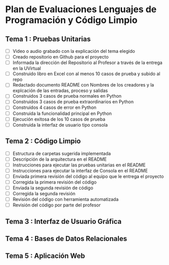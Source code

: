 # Plan de Evaluaciones Lenguajes de Programación y Código Limpio

## Tema 1 : Pruebas Unitarias

- [ ] Video o audio grabado con la explicación del tema elegido
- [ ] Creado repositorio en Github para el proyecto
- [ ] Informada la dirección del Repositorio al Profesor a través de la entrega en la UVirtual
- [ ] Construido libro en Excel con al menos 10 casos de prueba y subido al repo
- [ ] Redactado documento README con Nombres de los creadores y la explcación de las entradas, proceso y salidas
- [ ] Construidos 3 casos de prueba normales en Python
- [ ] Construidos 3 casos de prueba extraordinarios en Python
- [ ] Construidos 4 casos de error en Python
- [ ] Construida la funcionalidad principal en Python
- [ ] Ejecución exitosa de los 10 casos de prueba
- [ ] Construida la interfaz de usuario tipo consola

## Tema 2 : Código Limpio

- [ ] Estructura de carpetas sugerida implementada
- [ ] Descripción de la arquitectura en el README
- [ ] Instrucciones para ejecutar las pruebas unitarias en el README
- [ ] Instrucciones para ejecutar la interfaz de Consola en el README
- [ ] Enviada primera revisión del código al equipo que le entrega el proyecto
- [ ] Corregida la primera revisión del código 
- [ ] Enviada la segunda revisión de código 
- [ ] Corregida la segunda revisión
- [ ] Revisión del código con herramienta automatizada
- [ ] Revisión del código por parte del profesor

## Tema 3 : Interfaz de Usuario Gráfica

## Tema 4 : Bases de Datos Relacionales

## Tema 5 : Aplicación Web

